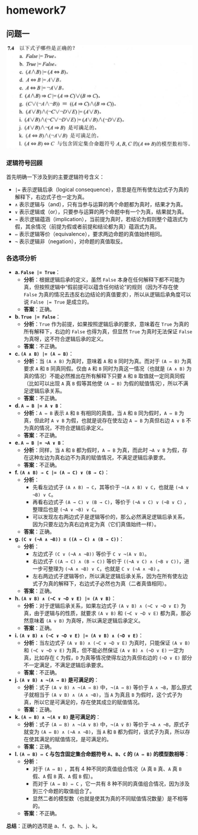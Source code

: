 <!--
 * @Author: shysgsg 1054733568@qq.com
 * @Date: 2024-12-14 22:37:40
 * @LastEditors: shysgsg 1054733568@qq.com
 * @LastEditTime: 2024-12-14 22:57:08
 * @FilePath: \人工智能\homework7\homework7.md
 * @Description: 这是默认设置,请设置`customMade`, 打开koroFileHeader查看配置 进行设置: https://github.com/OBKoro1/koro1FileHeader/wiki/%E9%85%8D%E7%BD%AE
-->
# homework7

## 问题一
![alt text](image.png)

### 逻辑符号回顾
首先明确一下涉及到的主要逻辑符号含义：
- `|=` 表示逻辑后承（logical consequence），意思是在所有使左边式子为真的解释下，右边式子也一定为真。
- `∧` 表示逻辑与（and），只有当参与运算的两个命题都为真时，结果才为真。
- `∨` 表示逻辑或（or），只要参与运算的两个命题中有一个为真，结果就为真。
- `→` 表示逻辑蕴涵（implication），当前提为真时，若结论为假则整个蕴涵式为假，其余情况（前提为假或者前提和结论都为真）蕴涵式为真。
- `⇔` 表示逻辑等价（equivalence），要求两边命题的真值始终相同。
- `¬` 表示逻辑非（negation），对命题的真值取反。

### 各选项分析
- **a. `False |= True`**：
    - **分析**：根据逻辑后承的定义，虽然 `False` 本身在任何解释下都不可能为真，但按照逻辑中“假前提可以蕴含任何结论”的规则（因为不存在使 `False` 为真的情况去违反右边结论的真值要求），所以从逻辑后承角度可以说 `False |= True` 是成立的。
    - **答案**：正确。
- **b. `True |= False`**：
    - **分析**：`True` 作为前提，如果按照逻辑后承的要求，意味着在 `True` 为真的所有解释下，右边的 `False` 也得为真，但显然 `True` 为真时无法保证 `False` 为真呀，这不符合逻辑后承的定义。
    - **答案**：不正确。
- **c. `(A ∧ B) |= (A ⇔ B)`**：
    - **分析**：当 `(A ∧ B)` 为真时，意味着 `A` 和 `B` 同时为真。而对于 `(A ⇔ B)` 为真要求 `A` 和 `B` 同真同假。仅由 `A` 和 `B` 同时为真这一情况（也就是 `(A ∧ B)` 为真的情况）不能必然推出在所有解释下只要 `A` 和 `B` 取值就一定同真同假（比如可以出现 `A` 真 `B` 假等其他使 `(A ⇔ B)` 为假的赋值情况），所以不满足逻辑后承关系。
    - **答案**：不正确。
- **d. `A ⇔ B |= A ∨ B`**：
    - **分析**：`A ⇔ B` 表示 `A` 和 `B` 有相同的真值，当 `A` 和 `B` 同为假时，`A ⇔ B` 为真，但此时 `A ∨ B` 为假，也就是说存在使左边 `A ⇔ B` 为真但右边 `A ∨ B` 不为真的情况，不符合逻辑后承定义。
    - **答案**：不正确。
- **e. `A ⇔ B |= ¬A ∨ B`**：
    - **分析**：同样，当 `A` 和 `B` 都为假时，`A ⇔ B` 为真，而此时 `¬A ∨ B` 为假，存在这种左边为真右边不为真的赋值情况，不满足逻辑后承要求。
    - **答案**：不正确。
- **f. `(A ∧ B) → C |= (A → C) ∨ (B → C)`**：
    - **分析**：
        - 先看左边式子 `(A ∧ B) → C`，其等价于 `¬(A ∧ B) ∨ C`，也就是 `(¬A ∨ ¬B) ∨ C`。
        - 再看右边式子 `(A → C) ∨ (B → C)`，等价于 `(¬A ∨ C) ∨ (¬B ∨ C)` ，整理后也是 `(¬A ∨ ¬B) ∨ C`。
        - 可以发现左右两边式子是逻辑等价的，那么必然满足逻辑后承关系，因为只要左边为真右边肯定为真（它们真值始终一样）。
    - **答案**：正确。
- **g. `(C ∨ (¬A ∧ ¬B)) ≡ ((A → C) ∧ (B → C))`**：
    - **分析**：
        - 左边式子 `(C ∨ (¬A ∧ ¬B))` 等价于 `C ∨ ¬(A ∨ B)`。
        - 右边式子 `((A → C) ∧ (B → C))` 等价于 `((¬A ∨ C) ∧ (¬B ∨ C))`，进一步可整理为 `(¬A ∧ ¬B) ∨ C`，也就是 `C ∨ (¬A ∧ ¬B)` 。
        - 左右两边式子逻辑等价，所以满足逻辑后承关系，因为在所有使左边式子为真的解释下，右边式子必然也为真（二者真值相同）。
    - **答案**：正确。
- **h. `(A ∨ B) ∧ (¬C ∨ ¬D ∨ E) |= (A ∨ B)`**：
    - **分析**：对于逻辑后承关系，如果左边式子 `(A ∨ B) ∧ (¬C ∨ ¬D ∨ E)` 为真，由于逻辑与的性质，就要求 `(A ∨ B)` 和 `(¬C ∨ ¬D ∨ E)` 都为真，那必然意味着 `(A ∨ B)` 为真呀，所以满足逻辑后承定义。
    - **答案**：正确。
- **i. `(A ∨ B) ∧ (¬C ∨ ¬D ∨ E) |= (A ∨ B) ∧ (¬D ∨ E)`**：
    - **分析**：当左边式子 `(A ∨ B) ∧ (¬C ∨ ¬D ∨ E)` 为真时，只能保证 `(A ∨ B)` 和 `(¬C ∨ ¬D ∨ E)` 为真，但不能必然保证 `(A ∨ B) ∧ (¬D ∨ E)` 一定为真，比如存在 `C` 为假，`D` 为真等情况使得左边为真但右边的 `(¬D ∨ E)` 部分不一定满足，不满足逻辑后承要求。
    - **答案**：不正确。
- **j. `(A ∨ B) ∧ ¬(A → B)` 是可满足的**：
    - **分析**：式子 `(A ∨ B) ∧ ¬(A → B)` 中，`¬(A → B)` 等价于 `A ∧ ¬B`，那么原式子就相当于 `(A ∨ B) ∧ (A ∧ ¬B)`，当 `A` 为真且 `B` 为假时，这个式子为真，所以它是可满足的，存在使其成立的赋值情况。
    - **答案**：正确。
- **k. `(A ⇔ B) ∧ ¬(A ∨ B)` 是可满足的**：
    - **分析**：式子 `(A ⇔ B) ∧ ¬(A ∨ B)` 中，`¬(A ∨ B)` 等价于 `¬A ∧ ¬B`，原式子就变为 `(A ⇔ B) ∧ (¬A ∧ ¬B)`，当 `A` 和 `B` 都为假时，该式子为真，所以存在使其满足的赋值情况，是可满足的。
    - **答案**：正确。
- **l. `(A ⇔ B) ⇔ C` 与包含固定集合命题符号 `A`、`B`、`C` 的 `(A ⇔ B)` 的模型数相等**：
    - **分析**：
        - 对于 `(A ⇔ B)` ，其有 4 种不同的真值组合情况（`A` 真 `B` 真、`A` 真 `B` 假、`A` 假 `B` 真、`A` 假 `B` 假）。
        - 而对于 `(A ⇔ B) ⇔ C` ，它一共有 8 种不同的真值组合情况，因为涉及到三个命题的取值组合了。
        - 显然二者的模型数（也就是使其为真的不同赋值情况数量）是不相等的。
    - **答案**：不正确。

**总结**：正确的选项是 a、f、g、h、j、k。 
